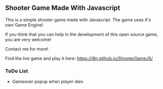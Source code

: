 ## Shooter Game Made With Javascript


This is a simple shooter game made with Javascript. The game uses it's own Game Engine!

If you think that you can help in the development of this open source game, you are very welcome!

Contact me for more!

Find tha live game and play it here: https://j8n.github.io/ShooterGameJS/



### ToDo List

* Gameover popup when player dies
